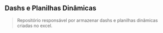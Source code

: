 ## Dashs e Planilhas Dinâmicas

> Repositório responsável por armazenar dashs e planilhas dinâmicas criadas no excel.
